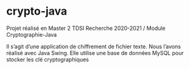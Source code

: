 # crypto-java

Projet réalisé en Master 2 TDSI Recherche 2020-2021 / Module Cryptographie-Java

Il s’agit d’une application de chiffrement de fichier texte.
Nous l’avons réalisé avec Java Swing. Elle utilise une base de données MySQL pour stocker les clé cryptographiques
